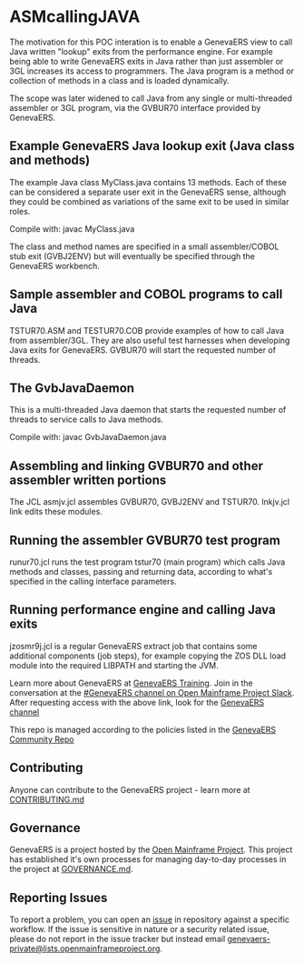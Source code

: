 # ASMcallingJAVA

The motivation for this POC interation is to enable a GenevaERS view to call Java written "lookup" exits from the performance engine. For example being able to write GenevaERS exits in Java rather than just assembler or 3GL increases its access to programmers. The Java program is a method or collection of methods in a class and is loaded dynamically.

The scope was later widened to call Java from any single or multi-threaded assembler or 3GL program, via the GVBUR70 interface provided by GenevaERS.

## Example GenevaERS Java lookup exit (Java class and methods)

The example Java class MyClass.java contains 13 methods. Each of these can be considered a separate user exit in the GenevaERS sense, although they could be combined as variations of the same exit to be used in similar roles.

Compile with: javac MyClass.java

 The class and method names are specified in a small assembler/COBOL stub exit (GVBJ2ENV) but will eventually be specified through the GenevaERS workbench.

## Sample assembler and COBOL programs to call Java

TSTUR70.ASM and TESTUR70.COB provide examples of how to call Java from assembler/3GL. They are also useful test harnesses when developing Java exits for GenevaERS. GVBUR70 will start the requested number of threads.

## The GvbJavaDaemon

This is a multi-threaded Java daemon that starts the requested number of threads to service calls to Java methods.

Compile with: javac GvbJavaDaemon.java

## Assembling and linking GVBUR70 and other assembler written portions

The JCL asmjv.jcl assembles GVBUR70, GVBJ2ENV and TSTUR70. lnkjv.jcl link edits these modules.

## Running the assembler GVBUR70 test program

runur70.jcl runs the test program tstur70 (main program) which calls Java methods and classes, passing and returning data, according to what's specified in the calling interface parameters.

## Running performance engine and calling Java exits

jzosmr9j.jcl is a regular GenevaERS extract job that contains some additional components (job steps), for example copying the ZOS DLL load module into the required LIBPATH and starting the JVM.


Learn more about GenevaERS at [GenevaERS Training](https://genevaers.org/training-videos/).  Join in the conversation at the [#GenevaERS channel on Open Mainframe Project Slack](https://slack.openmainframeproject.org). After requesting access with the above link, look for the [GenevaERS channel](https://openmainframeproject.slack.com/archives/C01711931GA)

This repo is managed according to the policies listed in the [GenevaERS Community Repo](https://github.com/genevaers/community)

## Contributing
Anyone can contribute to the GenevaERS project - learn more at [CONTRIBUTING.md](https://github.com/genevaers/community/blob/master/CONTRIBUTING.md)

## Governance
GenevaERS is a project hosted by the [Open Mainframe Project](https://openmainframeproject.org). This project has established it's own processes for managing day-to-day processes in the project at [GOVERNANCE.md](https://github.com/genevaers/community/blob/master/GOVERNANCE.md).

## Reporting Issues
To report a problem, you can open an [issue](https://github.com/genevaers/gvblib/issues) in repository against a specific workflow. If the issue is sensitive in nature or a security related issue, please do not report in the issue tracker but instead email  genevaers-private@lists.openmainframeproject.org.
